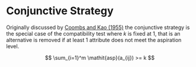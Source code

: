 # Conjunctive Strategy

Originally discussed by [Coombs and Kao (1955)](#coombs55) the conjunctive strategy is the special case of the compatibility test where $k$ is fixed at 1, that is an alternative is removed if at least 1 attribute does not meet the aspiration level.

$$
\sum_{i=1}^m \mathit{asp}(a_{ij}) >= k
$$
